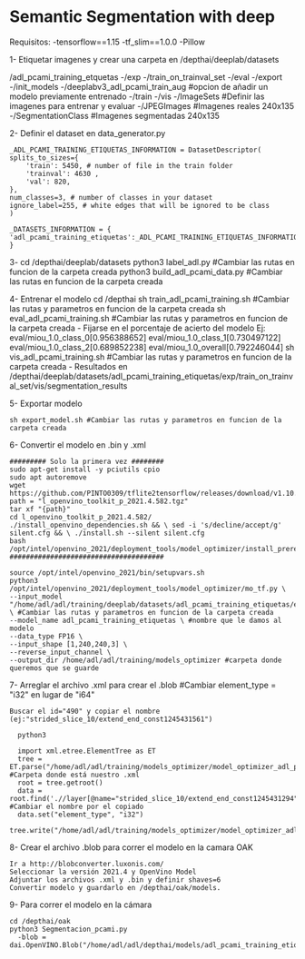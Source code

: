 # Semantic Segmentation with deep

Requisitos:
	-tensorflow==1.15
	-tf_slim==1.0.0
	-Pillow

1- Etiquetar imagenes y crear una carpeta en /depthai/deeplab/datasets
    
   /adl_pcami_training_etquetas
        -/exp
          -/train_on_trainval_set
            -/eval
            -/export
            -/init_models
              -/deeplabv3_adl_pcami_train_aug #opcion de añadir un modelo previamente entrenado
            -/train
            -/vis
        -/ImageSets #Definir las imagenes para entrenar y evaluar
        -/JPEGImages  #Imagenes reales 240x135
        -/SegmentationClass #Imagenes segmentadas 240x135

2- Definir el dataset en data_generator.py
    
    _ADL_PCAMI_TRAINING_ETIQUETAS_INFORMATION = DatasetDescriptor(
    splits_to_sizes={
        'train': 5450, # number of file in the train folder
        'trainval': 4630 ,
        'val': 820,
    },
    num_classes=3, # number of classes in your dataset
    ignore_label=255, # white edges that will be ignored to be class
    )
    
    _DATASETS_INFORMATION = {
    'adl_pcami_training_etiquetas':_ADL_PCAMI_TRAINING_ETIQUETAS_INFORMATION,
    }

3- cd /depthai/deeplab/datasets
   python3 label_adl.py #Cambiar las rutas en funcion de la carpeta creada
   python3 build_adl_pcami_data.py #Cambiar las rutas en funcion de la carpeta creada 
   
4- Entrenar el modelo
    cd /depthai
    sh train_adl_pcami_training.sh #Cambiar las rutas y parametros en funcion de la carpeta creada
    sh eval_adl_pcami_training.sh  #Cambiar las rutas y parametros en funcion de la carpeta creada
      - Fijarse en el porcentaje de acierto del modelo 
        Ej: eval/miou_1.0_class_0[0.956388652]
            eval/miou_1.0_class_1[0.730497122]
            eval/miou_1.0_class_2[0.689852238]
	          eval/miou_1.0_overall[0.792246044]
    sh vis_adl_pcami_training.sh  #Cambiar las rutas y parametros en funcion de la carpeta creada
      - Resultados en /depthai/deeplab/datasets/adl_pcami_training_etiquetas/exp/train_on_trainval_set/vis/segmentation_results

5- Exportar modelo

    sh export_model.sh #Cambiar las rutas y parametros en funcion de la carpeta creada

6- Convertir el modelo en .bin y .xml
    
    ######### Solo la primera vez ########
    sudo apt-get install -y pciutils cpio
    sudo apt autoremove
    wget https://github.com/PINTO0309/tflite2tensorflow/releases/download/v1.10.4/l_openvino_toolkit_p_2021.4.582.tgz
    path = "l_openvino_toolkit_p_2021.4.582.tgz"
    tar xf "{path}"
    cd l_openvino_toolkit_p_2021.4.582/
    ./install_openvino_dependencies.sh && \ sed -i 's/decline/accept/g' silent.cfg && \ ./install.sh --silent silent.cfg
    bash /opt/intel/openvino_2021/deployment_tools/model_optimizer/install_prerequisites/install_prerequisites.sh
    ######################################
    
    source /opt/intel/openvino_2021/bin/setupvars.sh
    python3 /opt/intel/openvino_2021/deployment_tools/model_optimizer/mo_tf.py \
    --input_model "/home/adl/adl/training/deeplab/datasets/adl_pcami_training_etiquetas/exp/train_on_trainval_set/export/frozen_adl_pcami_training_etiquetas.pb" \ #Cambiar las rutas y parametros en funcion de la carpeta creada
    --model_name adl_pcami_training_etiquetas \ #nombre que le damos al modelo
    --data_type FP16 \
    --input_shape [1,240,240,3] \
    --reverse_input_channel \
    --output_dir /home/adl/adl/training/models_optimizer #carpeta donde queremos que se guarde

7- Arreglar el archivo .xml para crear el .blob #Cambiar element_type = "i32" en lugar de "i64"
    
    Buscar el id="490" y copiar el nombre (ej:"strided_slice_10/extend_end_const1245431561")
    
      python3
    
      import xml.etree.ElementTree as ET
      tree = ET.parse("/home/adl/adl/training/models_optimizer/model_optimizer_adl_pcami_training_etiquetas/adl_pcami_training_etiquetas.xml") #Carpeta donde está nuestro .xml
      root = tree.getroot()
      data = root.find('.//layer[@name="strided_slice_10/extend_end_const1245431294"]/data') #Cambiar el nombre por el copiado
      data.set("element_type", "i32")
      tree.write("/home/adl/adl/training/models_optimizer/model_optimizer_adl_pcami_training_etiquetas/adl_pcami_training_etiquetas.xml")
     
8- Crear el archivo .blob para correr el modelo en la camara OAK
    
    Ir a http://blobconverter.luxonis.com/
    Seleccionar la versión 2021.4 y OpenVino Model
    Adjuntar los archivos .xml y .bin y definir shaves=6
    Convertir modelo y guardarlo en /depthai/oak/models.
    
9- Para correr el modelo en la cámara
    
    cd /depthai/oak
    python3 Segmentacion_pcami.py 
      -blob = dai.OpenVINO.Blob("/home/adl/adl/depthai/models/adl_pcami_training_etiquetas.blob")
 
